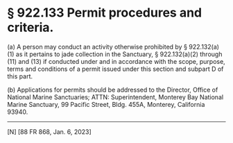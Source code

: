 # § 922.133   Permit procedures and criteria.

(a) A person may conduct an activity otherwise prohibited by § 922.132(a)(1) as it pertains to jade collection in the Sanctuary, § 922.132(a)(2) through (11) and (13) if conducted under and in accordance with the scope, purpose, terms and conditions of a permit issued under this section and subpart D of this part.


(b) Applications for permits should be addressed to the Director, Office of National Marine Sanctuaries; ATTN: Superintendent, Monterey Bay National Marine Sanctuary, 99 Pacific Street, Bldg. 455A, Monterey, California 93940.



---

[N] [88 FR 868, Jan. 6, 2023]







